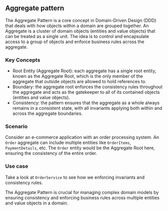 ## Aggregate pattern
The Aggregate Pattern is a core concept in Domain-Driven Design (DDD) that deals with how objects within a domain are grouped together. 
An Aggregate is a cluster of domain objects (entities and value objects) that can be treated as a single unit. The idea is to control and encapsulate access to a group of objects and enforce business rules across the aggregate.

### Key Concepts
- Root Entity (Aggregate Root): each aggregate has a single root entity, known as the Aggregate Root, which is the only member of the aggregate that outside objects are allowed to hold references to.
- Boundary: the aggregate root enforces the consistency rules throughout the aggregate and acts as the gatekeeper to all of its contained objects (entities and value objects).
- Consistency: the pattern ensures that the aggregate as a whole always remains in a consistent state, with all invariants applying both within and across the aggregate boundaries.

### Scenario
Consider an e-commerce application with an order processing system. An `Order` aggregate can include multiple entities like `OrderItems`, `PaymentDetails`, etc. The `Order` entity would be the Aggregate Root here, ensuring the consistency of the entire order.

### Use case
Take a look at ```OrderService``` to see how we enforcing invariants and consistency rules.

The Aggregate Pattern is crucial for managing complex domain models by ensuring consistency and enforcing business rules across multiple entities and value objects in a domain.